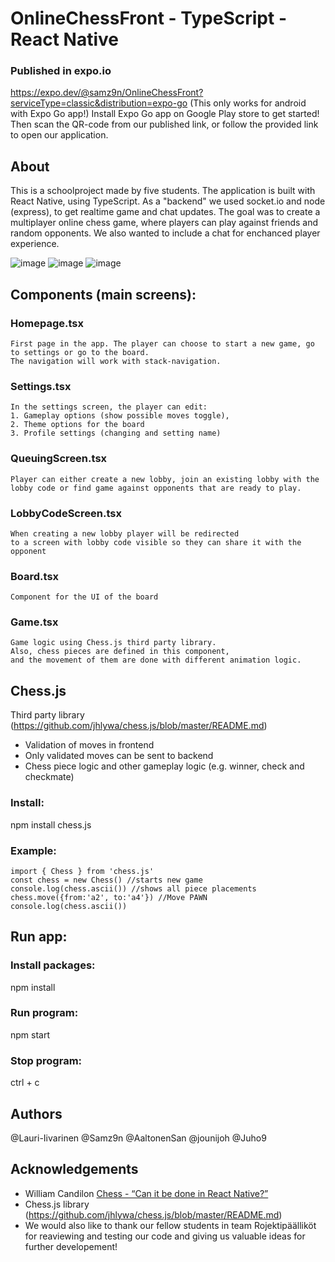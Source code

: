 # OnlineChessFront - TypeScript - React Native

### Published in expo.io
https://expo.dev/@samz9n/OnlineChessFront?serviceType=classic&distribution=expo-go 
(This only works for android with Expo Go app!)
Install Expo Go app on Google Play store to get started! Then scan the QR-code from our published link, or follow the provided link to open our application.

## About
This is a schoolproject made by five students. The application is built with React Native, using TypeScript. As a "backend" we used socket.io and node (express), to get realtime game and chat updates.  The goal was to create a multiplayer online chess game, where players can play against friends and random opponents. We also wanted to include a chat for enchanced player experience.

![image](https://user-images.githubusercontent.com/64839531/235620179-86533719-ba50-4b68-b08a-fdfb0bb75390.png) ![image](https://user-images.githubusercontent.com/64839531/235622991-5a6b8ee3-dc2b-4440-9093-bd47f016d6e2.png) ![image](https://user-images.githubusercontent.com/64839531/235623139-37b6e2b0-184d-4dc3-849a-9c28304c9491.png)


## Components (main screens): 

### Homepage.tsx 

    First page in the app. The player can choose to start a new game, go to settings or go to the board. 
    The navigation will work with stack-navigation.

### Settings.tsx 

    In the settings screen, the player can edit:  
    1. Gameplay options (show possible moves toggle), 
    2. Theme options for the board
    3. Profile settings (changing and setting name) 

### QueuingScreen.tsx 

    Player can either create a new lobby, join an existing lobby with the lobby code or find game against opponents that are ready to play. 

### LobbyCodeScreen.tsx 

    When creating a new lobby player will be redirected 
    to a screen with lobby code visible so they can share it with the opponent 

### Board.tsx 

    Component for the UI of the board 

### Game.tsx 

    Game logic using Chess.js third party library. 
    Also, chess pieces are defined in this component, 
    and the movement of them are done with different animation logic. 

## Chess.js 
   Third party library (https://github.com/jhlywa/chess.js/blob/master/README.md)
 - Validation of moves in frontend 
 - Only validated moves can be sent to backend 
 - Chess piece logic and other gameplay logic (e.g. winner, check and checkmate)

### Install: 

npm install chess.js 

### Example: 

    import { Chess } from 'chess.js' 
    const chess = new Chess() //starts new game 
    console.log(chess.ascii()) //shows all piece placements 
    chess.move({from:'a2', to:'a4'}) //Move PAWN 
    console.log(chess.ascii()) 

## Run app:
### Install packages:
npm install

### Run program:
npm start

### Stop program:
ctrl + c

## Authors
@Lauri-Iivarinen
@Samz9n
@AaltonenSan
@jounijoh
@Juho9

## Acknowledgements
- William Candilon [Chess - “Can it be done in React Native?”](https://youtu.be/JulJJxbP_T0)
- Chess.js library (https://github.com/jhlywa/chess.js/blob/master/README.md)
- We would also like to thank our fellow students in team Rojektipäälliköt for reaviewing and testing our code and giving us valuable ideas for further developement!
